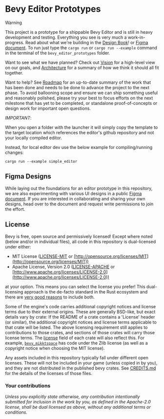 # Bevy Editor Prototypes

> [!WARNING]
> This project is a prototype for a shippable Bevy Editor and is still in heavy development and testing.
> Everything you see is very much a work-in-progress. Read about what we're building in the [Design Book](https://bevyengine.github.io/bevy_editor_prototypes/)! or [Figma document].
> To run just type the ```cargo run``` or ```cargo run --example``` command in the terminal of the `bevy_editor_prototypes` folder.

Want to see what we have planned? Check out [Vision] for a high-level view on our goals, and [Architecture] for a summary of how we think it should all fit together.

Want to help? See [Roadmap] for an up-to-date summary of the work that has been done and needs to be done to advance the project to the next phase.
To avoid ballooning scope and ensure we can ship something useful and reasonably polished, please try your best to focus efforts on the next milestone that has yet to be completed, or standalone proof-of-concepts or design work for important open questions.

*IMPORTANT*:

When you open a folder with the launcher it will simply copy the template to the target location which references the editor's github repository and not your locally compiled editor. 

Instead, for local editor dev use the below example for compiling/running changes:

`cargo run --example simple_editor`

[Vision]: https://bevyengine.github.io/bevy_editor_prototypes/vision.html
[Architecture]: https://bevyengine.github.io/bevy_editor_prototypes/architecture.html
[Roadmap]: https://bevyengine.github.io/bevy_editor_prototypes/roadmap.html


## Figma Designs

While laying out the foundations for an editor prototype in this repository, we are also experimenting with various UI designs in a public [Figma document]. If you are interested in collaborating and sharing your own designs, head over to the document and request write permissions to join the effort.

[Figma document]: https://www.figma.com/design/fkYfFPSBgnGkhbQd3HOMsL/Bevy-Editor?node-id=90-2

## License

Bevy is free, open source and permissively licensed!
Except where noted (below and/or in individual files), all code in this repository is dual-licensed under either:

* MIT License ([LICENSE-MIT](LICENSE-MIT) or [http://opensource.org/licenses/MIT](http://opensource.org/licenses/MIT))
* Apache License, Version 2.0 ([LICENSE-APACHE](LICENSE-APACHE) or [http://www.apache.org/licenses/LICENSE-2.0](http://www.apache.org/licenses/LICENSE-2.0))

at your option.
This means you can select the license you prefer!
This dual-licensing approach is the de-facto standard in the Rust ecosystem and there are [very good reasons](https://github.com/bevyengine/bevy/issues/2373) to include both.

Some of the engine's code carries additional copyright notices and license terms due to their external origins.
These are generally BSD-like, but exact details vary by crate:
If the README of a crate contains a 'License' header (or similar), the additional copyright notices and license terms applicable to that crate will be listed.
The above licensing requirement still applies to contributions to those crates, and sections of those crates will carry those license terms.
The [license](https://doc.rust-lang.org/cargo/reference/manifest.html#the-license-and-license-file-fields) field of each crate will also reflect this.
For example, [`bevy_mikktspace`](./crates/bevy_mikktspace/README.md#license-agreement) has code under the Zlib license (as well as a copyright notice when choosing the MIT license).

Any assets included in this repository typically fall under different open licenses.
These will not be included in your game (unless copied in by you), and they are not distributed in the published bevy crates.
See [CREDITS.md](CREDITS.md) for the details of the licenses of those files.

### Your contributions

*Unless you explicitly state otherwise,
any contribution intentionally submitted for inclusion in the work by you,
as defined in the Apache-2.0 license,
shall be dual licensed as above,
without any additional terms or conditions.*
